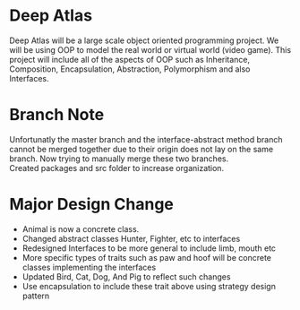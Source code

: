 <h1>Deep Atlas</h1>

Deep Atlas will be a large scale object oriented programming project. 
We will be using OOP to model the real world or virtual world (video game).
This project will include all of the aspects of OOP such as Inheritance, 
Composition, Encapsulation, Abstraction, Polymorphism and also Interfaces. 

<h1>Branch Note </h1>
Unfortunatly the master branch and the interface-abstract method branch cannot be merged
together due to their origin does not lay on the same branch. Now trying to manually merge
these two branches.
<br>
Created packages and src folder to increase organization.

<h1>Major Design Change</h1>
<ul>
    <li>Animal is now a concrete class.</li>
    <li>Changed abstract classes Hunter, Fighter, etc to interfaces</li>
    <li>Redesigned Interfaces to be more general to include limb, mouth etc</li>
    <li>More specific types of traits such as paw and hoof will be concrete classes implementing the interfaces</li>
    <li>Updated Bird, Cat, Dog, And Pig to reflect such changes</li>
    <li>Use encapsulation to include these trait above using strategy design pattern</li>
</ul>


